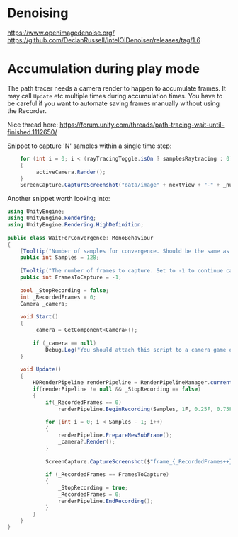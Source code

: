 # Denoising
https://www.openimagedenoise.org/
https://github.com/DeclanRussell/IntelOIDenoiser/releases/tag/1.6

# Accumulation during play mode
The path tracer needs a camera render to happen to accumulate frames.
It may call `Update` etc multiple times during accumulation times.
You have to be careful if you want to automate saving frames manually without using the Recorder.

Nice thread here:
https://forum.unity.com/threads/path-tracing-wait-until-finished.1112650/

Snippet to capture 'N' samples within a single time step:
```csharp
    for (int i = 0; i < (rayTracingToggle.isOn ? samplesRaytracing : 0); i++)
    {
         activeCamera.Render();
    }
    ScreenCapture.CaptureScreenshot("data/image" + nextView + "-" + _number + ".jpg");
```

Another snippet worth looking into:
```csharp
using UnityEngine;
using UnityEngine.Rendering;
using UnityEngine.Rendering.HighDefinition;
 
public class WaitForConvergence: MonoBehaviour
{
    [Tooltip("Number of samples for convergence. Should be the same as the maximum samples in path tracing.")]
    public int Samples = 128;
 
    [Tooltip("The number of frames to capture. Set to -1 to continue capturing frames until the application exits.")]
    public int FramesToCapture = -1;
 
    bool _StopRecording = false;
    int _RecordedFrames = 0;
    Camera _camera;
 
    void Start()
    {
        _camera = GetComponent<Camera>();
 
        if (_camera == null)
            Debug.Log("You should attach this script to a camera game object");
    }
 
    void Update()
    {
        HDRenderPipeline renderPipeline = RenderPipelineManager.currentPipeline as HDRenderPipeline;
        if(renderPipeline != null && _StopRecording == false)
        {
            if(_RecordedFrames == 0)
                renderPipeline.BeginRecording(Samples, 1F, 0.25F, 0.75F);
 
            for (int i = 0; i < Samples - 1; i++)
            {
                renderPipeline.PrepareNewSubFrame();
                _camera?.Render();
            }
 
            ScreenCapture.CaptureScreenshot($"frame_{_RecordedFrames++}.png");
 
            if (_RecordedFrames == FramesToCapture)
            {
                _StopRecording = true;
                _RecordedFrames = 0;
                renderPipeline.EndRecording();
            }
        }
    }
}
```
